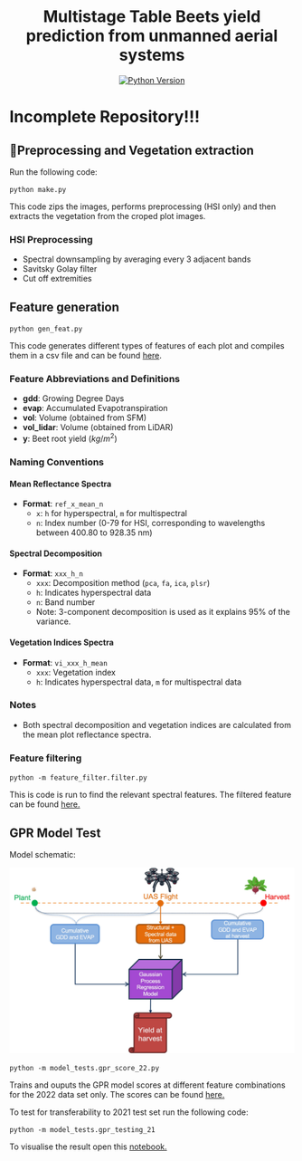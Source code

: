 <div align="center">

# Multistage Table Beets yield prediction from unmanned aerial systems

[![Python Version](https://img.shields.io/badge/python-3.11-blue.svg)](https://python.org)

</div>

# **Incomplete Repository!!!**

## 🔄**Preprocessing and Vegetation extraction**
Run the following code:
```shell
python make.py
```
This code zips the images, performs preprocessing (HSI only) and then extracts the vegetation from the croped plot images.

### **HSI Preprocessing**
* Spectral downsampling by averaging every 3 adjacent bands
* Savitsky Golay filter
* Cut off extremities

## **Feature generation**
```shell
python gen_feat.py
```
This code generates different types of features of each plot and compiles them in a csv file and can be found [here](data/preprocessed/features_21_22.csv).

### Feature Abbreviations and Definitions

- **gdd**: Growing Degree Days
- **evap**: Accumulated Evapotranspiration
- **vol**: Volume (obtained from SFM)
- **vol_lidar**: Volume (obtained from LiDAR)
- **y**: Beet root yield ($kg/m^2$)

### Naming Conventions

#### Mean Reflectance Spectra
- **Format**: `ref_x_mean_n`
  - `x`: `h` for hyperspectral, `m` for multispectral
  - `n`: Index number (0-79 for HSI, corresponding to wavelengths between 400.80 to 928.35 nm)

#### Spectral Decomposition
- **Format**: `xxx_h_n`
  - `xxx`: Decomposition method (`pca`, `fa`, `ica`, `plsr`)
  - `h`: Indicates hyperspectral data
  - `n`: Band number
  - Note: 3-component decomposition is used as it explains 95% of the variance.

#### Vegetation Indices Spectra
- **Format**: `vi_xxx_h_mean`
  - `xxx`: Vegetation index
  - `h`: Indicates hyperspectral data, `m` for multispectral data

### Notes
- Both spectral decomposition and vegetation indices are calculated from the mean plot reflectance spectra.

### **Feature filtering**
```shell
python -m feature_filter.filter.py
```
This is code is run to find the relevant spectral features. The filtered feature can be found [here.](feature_filter/filtered_features)

## **GPR Model Test**
Model schematic:
<p align="center">
  <img src="figures/model_schematic.jpg" alt="Schematic">
</p>

```shell
python -m model_tests.gpr_score_22.py
```
Trains and ouputs the GPR model scores at different feature combinations for the 2022 data set only. The scores can be found [here.](model_files/model_scores)

To test for transferability to 2021 test set run the following code:
```shell
python -m model_tests.gpr_testing_21
```
To visualise the result open this [notebook.](model_tests/visualising_performance.ipynb)

